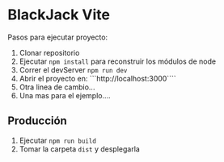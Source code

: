 # BlackJack Vite

Pasos para ejecutar proyecto:

1. Clonar repositorio
2. Ejecutar ```npm install``` para reconstruir los módulos de node
3. Correr el devServer ```npm run dev```
4. Abrir el proyecto en: ```http://localhost:3000````
5. Otra linea de cambio...
6. Una mas para el ejemplo....

## Producción

1. Ejecutar ```npm run build```
2. Tomar la carpeta ```dist``` y desplegarla